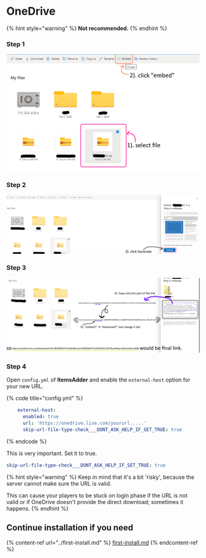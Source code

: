 # OneDrive

{% hint style="warning" %}
**Not recommended.**
{% endhint %}

### Step 1

![](<../../.gitbook/assets/image (65).png>)

### Step 2

![](<../../.gitbook/assets/image (208).png>)

### Step 3

![](<../../.gitbook/assets/image (116).png>)

### Step 4

Open `config.yml` of **ItemsAdder** and enable the `external-host` option for your new URL.

{% code title="config.yml" %}
```yaml
    external-host:
      enabled: true
      url: 'https://onedrive.live.com/yoururl.....'
      skip-url-file-type-check___DONT_ASK_HELP_IF_SET_TRUE: true
```
{% endcode %}

This is very important. Set it to true.

```yaml
skip-url-file-type-check___DONT_ASK_HELP_IF_SET_TRUE: true
```

{% hint style="warning" %}
Keep in mind that it's a bit 'risky', because the server cannot make sure the URL is valid.

This can cause your players to be stuck on login phase if the URL is not valid or if OneDrive doesn't provide the direct download; sometimes it happens.
{% endhint %}

## Continue installation if you need

{% content-ref url="../first-install.md" %}
[first-install.md](../first-install.md)
{% endcontent-ref %}
